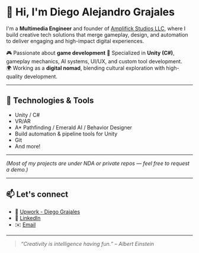# 👋 Hi, I'm Diego Alejandro Grajales

I'm a **Multimedia Engineer** and founder of [Amplifick Studios LLC](https://www.linkedin.com/company/amplifick-studios/), where I build creative tech solutions that merge gameplay, design, and automation to deliver engaging and high-impact digital experiences.

🎮 Passionate about **game development**
🧠 Specialized in **Unity (C#)**, gameplay mechanics, AI systems, UI/UX, and custom tool development.  
🌍 Working as a **digital nomad**, blending cultural exploration with high-quality development.

---

## 🚀 Technologies & Tools

- Unity / C#
- VR/AR
- A* Pathfinding / Emerald AI / Behavior Designer
- Build automation & pipeline tools for Unity
- Git
- And more!

---

*(Most of my projects are under NDA or private repos — feel free to request a demo.)*

---

## 📫 Let's connect

- 🧠 [Upwork - Diego Grajales](https://www.upwork.com/freelancers/~010054c80b3f7c2d76?)
- 💼 [LinkedIn](https://www.linkedin.com/in/diegograjales/)
- ✉️ [Email](dgraja1229@gmail.com)

---

> *“Creativity is intelligence having fun.” – Albert Einstein*

